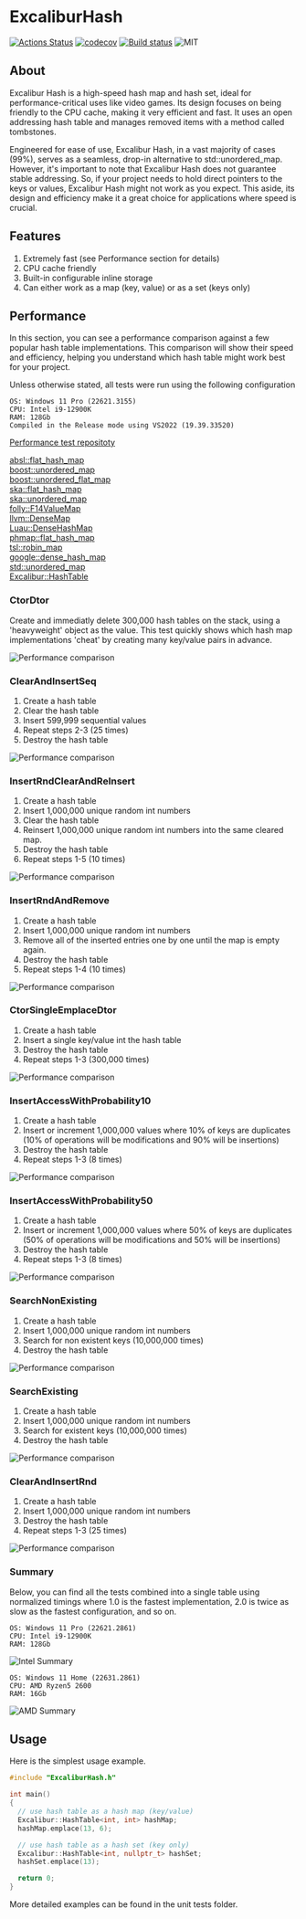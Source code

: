 # ExcaliburHash

[![Actions Status](https://github.com/SergeyMakeev/ExcaliburHash/workflows/build/badge.svg)](https://github.com/SergeyMakeev/ExcaliburHash/actions)
[![codecov](https://codecov.io/gh/SergeyMakeev/ExcaliburHash/branch/main/graph/badge.svg?token=8YKFZPXMEE)](https://codecov.io/gh/SergeyMakeev/ExcaliburHash)
[![Build status](https://ci.appveyor.com/api/projects/status/vsdtgfr4jubgj2hi?svg=true)](https://ci.appveyor.com/project/SergeyMakeev/excaliburhash)
![MIT](https://img.shields.io/badge/license-MIT-blue.svg)

## About

Excalibur Hash is a high-speed hash map and hash set, ideal for performance-critical uses like video games.
Its design focuses on being friendly to the CPU cache, making it very efficient and fast.
It uses an open addressing hash table and manages removed items with a method called tombstones.

Engineered for ease of use, Excalibur Hash, in a vast majority of cases (99%), serves as a seamless, drop-in alternative to std::unordered_map. However, it's important to note that Excalibur Hash does not guarantee stable addressing.
So, if your project needs to hold direct pointers to the keys or values, Excalibur Hash might not work as you expect. This aside, its design and efficiency make it a great choice for applications where speed is crucial.

## Features

1. Extremely fast (see Performance section for details)
2. CPU cache friendly
3. Built-in configurable inline storage
4. Can either work as a map (key, value) or as a set (keys only)


## Performance

In this section, you can see a performance comparison against a few popular hash table implementations.
This comparison will show their speed and efficiency, helping you understand which hash table might work best for your project.


Unless otherwise stated, all tests were run using the following configuration
```
OS: Windows 11 Pro (22621.3155)
CPU: Intel i9-12900K
RAM: 128Gb 
Compiled in the Release mode using VS2022 (19.39.33520)
```

[Performance test repositoty](https://github.com/SergeyMakeev/SimpleHashTest)  


[absl::flat_hash_map](https://github.com/abseil/abseil-cpp/tree/2be67701e7a33b45d322064349827e1155953338)  
[boost::unordered_map](https://github.com/boostorg/unordered/tree/67c5cdb3a69f0b92d2779880ce9aa1d46e54cf7b)  
[boost::unordered_flat_map](https://github.com/boostorg/unordered/tree/67c5cdb3a69f0b92d2779880ce9aa1d46e54cf7b)  
[ska::flat_hash_map](https://github.com/skarupke/flat_hash_map/tree/2c4687431f978f02a3780e24b8b701d22aa32d9c)  
[ska::unordered_map](https://github.com/skarupke/flat_hash_map/tree/2c4687431f978f02a3780e24b8b701d22aa32d9c)  
[folly::F14ValueMap](https://github.com/facebook/folly/tree/4a2f1aaa23d3a4c755b5dc500360ce1011b2e149)  
[llvm::DenseMap](https://github.com/llvm/llvm-project/tree/2521e9785dd640920d97b110a8e5b6886e09b851)  
[Luau::DenseHashMap](https://github.com/luau-lang/luau/tree/cdd1a380dbf768f168910317e7576210afcd9552)  
[phmap::flat_hash_map](https://github.com/greg7mdp/parallel-hashmap/tree/946ebad67a21212d11a0dd4deb7cdedc297d47bc)  
[tsl::robin_map](https://github.com/Tessil/robin-map/tree/f45ebce73b3631fdfb8205e2ba700b726ff0c34f)  
[google::dense_hash_map](https://github.com/sparsehash/sparsehash/tree/1dffea3d917445d70d33d0c7492919fc4408fe5c)  
[std::unordered_map](https://github.com/microsoft/STL)  
[Excalibur::HashTable](https://github.com/SergeyMakeev/ExcaliburHash/tree/60be6e673a37317904150c402d43c70801cdbd95)



### CtorDtor

Create and immediatly delete 300,000 hash tables on the stack, using a 'heavyweight' object as the value.
This test quickly shows which hash map implementations 'cheat' by creating many key/value pairs in advance.

![Performance comparison](https://raw.githubusercontent.com/SergeyMakeev/ExcaliburHash/master/Images/CtorDtor.png)


### ClearAndInsertSeq

1. Create a hash table
2. Clear the hash table
3. Insert 599,999 sequential values
4. Repeat steps 2-3 (25 times)
5. Destroy the hash table

![Performance comparison](https://raw.githubusercontent.com/SergeyMakeev/ExcaliburHash/master/Images/ClearAndInsertSeq.png)

### InsertRndClearAndReInsert

1. Create a hash table
2. Insert 1,000,000 unique random int numbers
3. Clear the hash table
4. Reinsert 1,000,000 unique random int numbers into the same cleared map.
5. Destroy the hash table
6. Repeat steps 1-5 (10 times)

![Performance comparison](https://raw.githubusercontent.com/SergeyMakeev/ExcaliburHash/master/Images/InsertRndClearAndReInsert.png)


### InsertRndAndRemove

1. Create a hash table
2. Insert 1,000,000 unique random int numbers
3. Remove all of the inserted entries one by one until the map is empty again.
4. Destroy the hash table
5. Repeat steps 1-4 (10 times)

![Performance comparison](https://raw.githubusercontent.com/SergeyMakeev/ExcaliburHash/master/Images/InsertRndAndRemove.png)

### CtorSingleEmplaceDtor
1. Create a hash table
2. Insert a single key/value int the hash table
3. Destroy the hash table
4. Repeat steps 1-3 (300,000 times)

![Performance comparison](https://raw.githubusercontent.com/SergeyMakeev/ExcaliburHash/master/Images/CtorSingleEmplaceDtor.png)


### InsertAccessWithProbability10
1. Create a hash table
2. Insert or increment 1,000,000 values where 10% of keys are duplicates
   (10% of operations will be modifications and 90% will be insertions)
3. Destroy the hash table
4. Repeat steps 1-3 (8 times)

![Performance comparison](https://raw.githubusercontent.com/SergeyMakeev/ExcaliburHash/master/Images/InsertAccessWithProbability10.png)


### InsertAccessWithProbability50
1. Create a hash table
2. Insert or increment 1,000,000 values where 50% of keys are duplicates
   (50% of operations will be modifications and 50% will be insertions)
3. Destroy the hash table
4. Repeat steps 1-3 (8 times)

![Performance comparison](https://raw.githubusercontent.com/SergeyMakeev/ExcaliburHash/master/Images/InsertAccessWithProbability50.png)

### SearchNonExisting
1. Create a hash table
2. Insert 1,000,000 unique random int numbers
3. Search for non existent keys (10,000,000 times)
4. Destroy the hash table

![Performance comparison](https://raw.githubusercontent.com/SergeyMakeev/ExcaliburHash/master/Images/SearchNonExisting.png)


### SearchExisting
1. Create a hash table
2. Insert 1,000,000 unique random int numbers
3. Search for existent keys (10,000,000 times)
4. Destroy the hash table


![Performance comparison](https://raw.githubusercontent.com/SergeyMakeev/ExcaliburHash/master/Images/SearchExisting.png)

### ClearAndInsertRnd

1. Create a hash table
2. Insert 1,000,000 unique random int numbers
3. Destroy the hash table
4. Repeat steps 1-3 (25 times)

![Performance comparison](https://raw.githubusercontent.com/SergeyMakeev/ExcaliburHash/master/Images/ClearAndInsertRnd.png)

### Summary

Below, you can find all the tests combined into a single table using normalized timings where 1.0 is the fastest implementation, 2.0 is twice as slow as the fastest configuration, and so on.

```
OS: Windows 11 Pro (22621.2861)
CPU: Intel i9-12900K
RAM: 128Gb 
```
![Intel Summary](https://raw.githubusercontent.com/SergeyMakeev/ExcaliburHash/master/Images/intel_summary.png)


```
OS: Windows 11 Home (22631.2861)
CPU: AMD Ryzen5 2600
RAM: 16Gb 
```
![AMD Summary](https://raw.githubusercontent.com/SergeyMakeev/ExcaliburHash/master/Images/amd_summary.png)


## Usage

Here is the simplest usage example.

```cpp
#include "ExcaliburHash.h"

int main()
{
  // use hash table as a hash map (key/value)
  Excalibur::HashTable<int, int> hashMap;
  hashMap.emplace(13, 6);

  // use hash table as a hash set (key only)
  Excalibur::HashTable<int, nullptr_t> hashSet;
  hashSet.emplace(13);

  return 0;
}
```


More detailed examples can be found in the unit tests folder.
